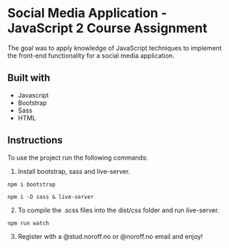 # Social Media Application - JavaScript 2 Course Assignment

The goal was to apply knowledge of JavaScript techniques to implement the front-end functionality for a social media application.

## Built with

- Javascript
- Bootstrap
- Sass
- HTML

## Instructions

To use the project run the following commands:

1. Install bootstrap, sass and live-server.

```
npm i bootstrap
```

```
npm i -D sass & live-server
```

2. To compile the .scss files into the dist/css folder and run live-server.

```
npm run watch
```

3. Register with a @stud.noroff.no or @noroff.no email and enjoy!
